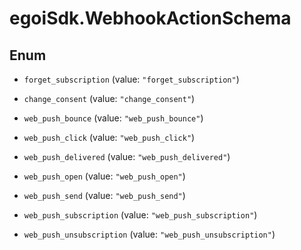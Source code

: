 # egoiSdk.WebhookActionSchema

## Enum


* `forget_subscription` (value: `"forget_subscription"`)

* `change_consent` (value: `"change_consent"`)

* `web_push_bounce` (value: `"web_push_bounce"`)

* `web_push_click` (value: `"web_push_click"`)

* `web_push_delivered` (value: `"web_push_delivered"`)

* `web_push_open` (value: `"web_push_open"`)

* `web_push_send` (value: `"web_push_send"`)

* `web_push_subscription` (value: `"web_push_subscription"`)

* `web_push_unsubscription` (value: `"web_push_unsubscription"`)


